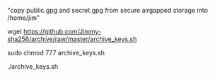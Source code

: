 "copy public.gpg and secret.gpg from secure airgapped storage into /home/jim"

wget https://github.com/Jimmy-sha256/archive/raw/master/archive_keys.sh

sudo chmod 777 archive_keys.sh

./archive_keys.sh
